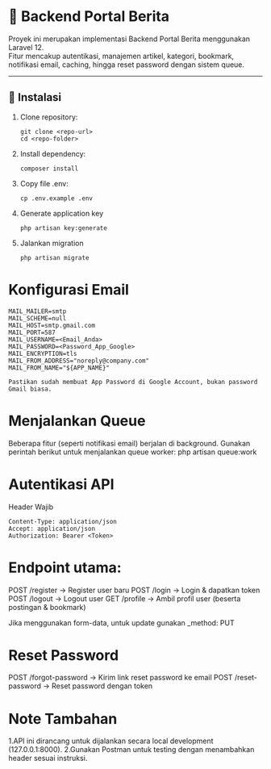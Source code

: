 # 📰 Backend Portal Berita

Proyek ini merupakan implementasi Backend Portal Berita menggunakan Laravel 12.  
Fitur mencakup autentikasi, manajemen artikel, kategori, bookmark, notifikasi email, caching, hingga reset password dengan sistem queue.

---

## 🚀 Instalasi

1. Clone repository:
   ```
   git clone <repo-url>
   cd <repo-folder>
2. Install dependency:
   ```
   composer install
3. Copy file .env:
   ```
   cp .env.example .env

4. Generate application key
   ```
   php artisan key:generate

5. Jalankan migration
   ```
   php artisan migrate

# Konfigurasi Email
```
MAIL_MAILER=smtp
MAIL_SCHEME=null
MAIL_HOST=smtp.gmail.com
MAIL_PORT=587
MAIL_USERNAME=<Email_Anda>
MAIL_PASSWORD=<Password_App_Google>
MAIL_ENCRYPTION=tls
MAIL_FROM_ADDRESS="noreply@company.com"
MAIL_FROM_NAME="${APP_NAME}"

Pastikan sudah membuat App Password di Google Account, bukan password Gmail biasa.
```
# Menjalankan Queue
Beberapa fitur (seperti notifikasi email) berjalan di background.
Gunakan perintah berikut untuk menjalankan queue worker:
php artisan queue:work

# Autentikasi API
Header Wajib
```
Content-Type: application/json
Accept: application/json
Authorization: Bearer <Token>
```

# Endpoint utama:
POST /register → Register user baru
POST /login → Login & dapatkan token
POST /logout → Logout user
GET /profile → Ambil profil user (beserta postingan & bookmark)

Jika menggunakan form-data, untuk update gunakan
_method: PUT

# Reset Password
POST /forgot-password → Kirim link reset password ke email
POST /reset-password → Reset password dengan token

# Note Tambahan
1.API ini dirancang untuk dijalankan secara local development (127.0.0.1:8000).
2.Gunakan Postman untuk testing dengan menambahkan header sesuai instruksi.
